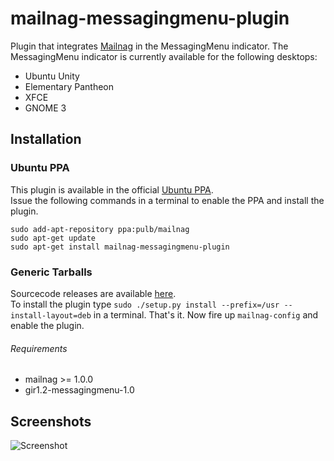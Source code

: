 # mailnag-messagingmenu-plugin
Plugin that integrates [Mailnag](https://github.com/pulb/mailnag) in the MessagingMenu indicator.
The MessagingMenu indicator is currently available for the following desktops:
 - Ubuntu Unity
 - Elementary Pantheon
 - XFCE
 - GNOME 3

## Installation

### Ubuntu PPA
This plugin is available in the official [Ubuntu PPA](https://launchpad.net/~pulb/+archive/mailnag).  
Issue the following commands in a terminal to enable the PPA and install the plugin.  

    sudo add-apt-repository ppa:pulb/mailnag
    sudo apt-get update
    sudo apt-get install mailnag-messagingmenu-plugin

### Generic Tarballs
Sourcecode releases are available [here](https://github.com/pulb/mailnag-messaging-plugin/releases).  
To install the plugin type `sudo ./setup.py install --prefix=/usr --install-layout=deb` in a terminal.
That's it. Now fire up `mailnag-config` and enable the plugin.  

###### Requirements
* mailnag >= 1.0.0
* gir1.2-messagingmenu-1.0

## Screenshots
![Screenshot](https://raw.github.com/pulb/mailnag-messagingmenu-plugin/docs/docs/screenshot.png)
